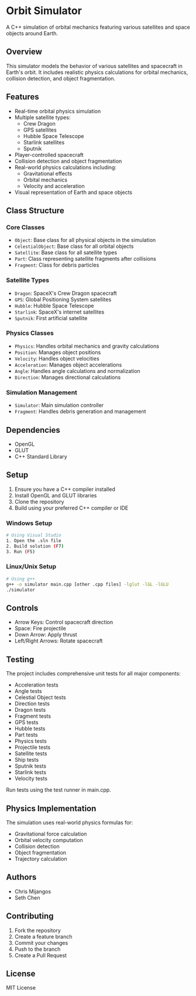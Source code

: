 # Orbit Simulator

A C++ simulation of orbital mechanics featuring various satellites and space objects around Earth.

## Overview

This simulator models the behavior of various satellites and spacecraft in Earth's orbit. It includes realistic physics calculations for orbital mechanics, collision detection, and object fragmentation.

## Features

- Real-time orbital physics simulation
- Multiple satellite types:
  - Crew Dragon
  - GPS satellites
  - Hubble Space Telescope
  - Starlink satellites
  - Sputnik
- Player-controlled spacecraft
- Collision detection and object fragmentation
- Real-world physics calculations including:
  - Gravitational effects
  - Orbital mechanics
  - Velocity and acceleration
- Visual representation of Earth and space objects

## Class Structure

### Core Classes
- `Object`: Base class for all physical objects in the simulation
- `CelestialObject`: Base class for all orbital objects
- `Satellite`: Base class for all satellite types
- `Part`: Class representing satellite fragments after collisions
- `Fragment`: Class for debris particles

### Satellite Types
- `Dragon`: SpaceX's Crew Dragon spacecraft
- `GPS`: Global Positioning System satellites
- `Hubble`: Hubble Space Telescope
- `Starlink`: SpaceX's internet satellites
- `Sputnik`: First artificial satellite

### Physics Classes
- `Physics`: Handles orbital mechanics and gravity calculations
- `Position`: Manages object positions
- `Velocity`: Handles object velocities
- `Acceleration`: Manages object accelerations
- `Angle`: Handles angle calculations and normalization
- `Direction`: Manages directional calculations

### Simulation Management
- `Simulator`: Main simulation controller
- `Fragment`: Handles debris generation and management

## Dependencies

- OpenGL
- GLUT
- C++ Standard Library

## Setup

1. Ensure you have a C++ compiler installed
2. Install OpenGL and GLUT libraries
3. Clone the repository
4. Build using your preferred C++ compiler or IDE

### Windows Setup
```bash
# Using Visual Studio
1. Open the .sln file
2. Build solution (F7)
3. Run (F5)
```

### Linux/Unix Setup
```bash
# Using g++
g++ -o simulator main.cpp [other .cpp files] -lglut -lGL -lGLU
./simulator
```

## Controls

- Arrow Keys: Control spacecraft direction
- Space: Fire projectile
- Down Arrow: Apply thrust
- Left/Right Arrows: Rotate spacecraft

## Testing

The project includes comprehensive unit tests for all major components:
- Acceleration tests
- Angle tests
- Celestial Object tests
- Direction tests
- Dragon tests
- Fragment tests
- GPS tests
- Hubble tests
- Part tests
- Physics tests
- Projectile tests
- Satellite tests
- Ship tests
- Sputnik tests
- Starlink tests
- Velocity tests

Run tests using the test runner in main.cpp.

## Physics Implementation

The simulation uses real-world physics formulas for:
- Gravitational force calculation
- Orbital velocity computation
- Collision detection
- Object fragmentation
- Trajectory calculation

## Authors
- Chris Mijangos
- Seth Chen

## Contributing

1. Fork the repository
2. Create a feature branch
3. Commit your changes
4. Push to the branch
5. Create a Pull Request

## License

MIT License
